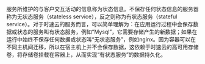 服务所维护的与客户交互活动的信息称为状态信息。不保存任何状态信息的服务器称为无状态服务（stateless service），反之则称为有状态服务（stateful service）。对于时速云的服务而言，可以简单理解为：在应用运行过程中会保存数据或状态的服务叫有状态服务，例如“Mysql”，它需要存储产生的新数据；如果在运行中始终不保存任何数据或状态叫“无状态服务”，例如nginx。因为容器可以在不同主机间迁移，所以在宿主机上并不会保存数据，这依赖于时速云的高可用存储卷，将存储卷挂载在容器上，从而实现“有状态服务”的数据持久化。
